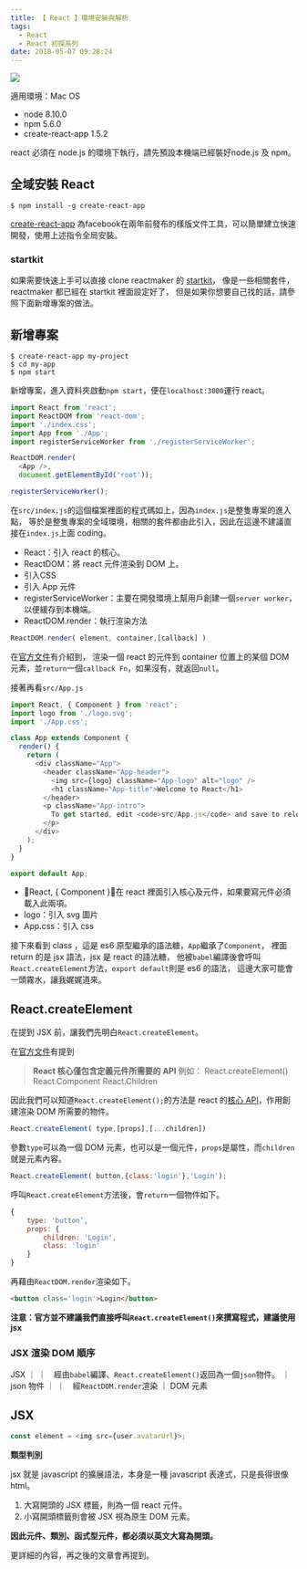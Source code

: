 ```yaml
---
title: 【 React 】環境安裝與解析
tags:
  - React
  - React 初探系列
date: 2018-05-07 09:28:24
---
```

![](/img/react/react.png)

適用環境：Mac OS

- node 8.10.0
- npm 5.6.0
- create-react-app 1.5.2

<!-- more -->

react 必須在 node.js 的環境下執行，請先預設本機端已經裝好node.js 及 npm。

## 全域安裝 React

```
$ npm install -g create-react-app
```

[create-react-app](https://facebook.github.io/react/blog/2016/07/22/create-apps-with-no-configuration.html) 為facebook在兩年前發布的樣版文件工具，可以簡單建立快速開發，使用上述指令全局安裝。

### startkit

如果需要快速上手可以直接 clone reactmaker 的 [startkit](https://github.com/ReactMaker/simple_react_start_kit)，
像是一些相關套件，reactmaker 都已經在 startkit 裡面設定好了，
但是如果你想要自己找的話，請參照下面新增專案的做法。

## 新增專案

```
$ create-react-app my-project
$ cd my-app
$ npm start
```

新增專案，進入資料夾啟動`npm start`，便在`localhost:3000`運行 react。

```js
import React from 'react';
import ReactDOM from 'react-dom';
import './index.css';
import App from './App';
import registerServiceWorker from './registerServiceWorker';

ReactDOM.render(
  <App />,
  document.getElementById('root'));

registerServiceWorker();

```

在`src/index.js`的這個檔案裡面的程式碼如上，因為`index.js`是整隻專案的進入點，
等於是整隻專案的全域環境，相關的套件都由此引入，因此在這邊不建議直接在`index.js`上面 coding。

- React：引入 react 的核心。
- ReactDOM：將 react 元件渲染到 DOM 上。
- 引入CSS
- 引入 App 元件
- registerServiceWorker：主要在開發環境上幫用戶創建一個`server worker`，以便緩存到本機端。
- ReactDOM.render：執行渲染方法

```js
ReactDOM.render( element, container,[callback] )
```

在[官方文件](https://reactjs.org/docs/react-dom.html#render)有介紹到，
渲染一個 react 的元件到 container 位置上的某個 DOM 元素，並`return`一個`callback Fn`，如果沒有，就返回`null`。

接著再看`src/App.js`

```js
import React, { Component } from 'react';
import logo from './logo.svg';
import './App.css';

class App extends Component {
  render() {
    return (
      <div className="App">
        <header className="App-header">
          <img src={logo} className="App-logo" alt="logo" />
          <h1 className="App-title">Welcome to React</h1>
        </header>
        <p className="App-intro">
          To get started, edit <code>src/App.js</code> and save to reload.
        </p>
      </div>
    );
  }
}

export default App;

```

- React, { Component }：在 react 裡面引入核心及元件，如果要寫元件必須載入此兩項。
- logo：引入 svg 圖片
- App.css：引入 css

接下來看到 class ，這是 es6 原型繼承的語法糖，`App`繼承了`Component`，
裡面 return 的是 jsx 語法，jsx 是 react 的語法糖，
他被`babel`編譯後會呼叫`React.createElement`方法，`export default`則是 es6 的語法，
這邊大家可能會一頭霧水，讓我娓娓道來。

## React.createElement

在提到 JSX 前，讓我們先明白`React.createElement`。

在[官方文件](https://reactjs.org/docs/codebase-overview.html#react-core)有提到
> **React 核心僅包含定義元件所需要的 API**
> 例如：
> React.createElement()
> React.Component
> React.Children

因此我們可以知道`React.createElement();`的方法是 react 的[核心 API](https://reactjs.org/docs/react-api.html#createelement)，作用創建渲染 DOM 所需要的物件。

```js
React.createElement( type,[props],[...children])
```
參數`type`可以為一個 DOM 元素，也可以是一個元件，`props`是屬性，而`children`就是元素內容。

```js
React.createElement( button,{class:'login'},'Login');
```

呼叫`React.createElement`方法後，會`return`一個物件如下。

```js
{
    type: 'button’,
    props: {
        children: 'Login',
        class: 'login'
    }
}
```

再藉由`ReactDOM.render`渲染如下。

```html
<button class='login'>Login</button>
```

**注意：官方並不建議我們直接呼叫`React.createElement()`來撰寫程式，建議使用 jsx**

### JSX 渲染 DOM 順序

 JSX
  ｜
  ｜　經由`babel`編譯、`React.createElement()`返回為一個`json`物件。
  ｜
json 物件
  ｜
  ｜　經`ReactDOM.render`渲染
  ｜
DOM 元素


## JSX

```js
const element = <img src={user.avatarUrl}>;
```

**類型判別**

jsx 就是 javascript 的擴展語法，本身是一種 javascript 表達式，只是長得很像 html。

1. 大寫開頭的 JSX 標籤，則為一個 react 元件。
2. 小寫開頭標籤則會被 JSX 視為原生 DOM 元素。

**因此元件、類別、函式型元件，都必須以英文大寫為開頭。**

更詳細的內容，再之後的文章會再提到。